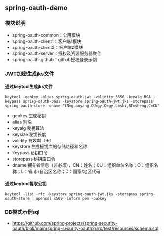## spring-oauth-demo

### 模块说明
- spring-oauth-common：公用模块
- spring-oauth-client1：客户端1模块
- spring-oauth-client2：客户端2模块
- spring-oauth-server：授权及资源服务器聚合
- spring-oauth-github：github授权登录示例

### JWT加密生成jks文件
#### 通过keytool生成jks文件
```
keytool -genkey -alias spring-oauth-jwt -validity 3650 -keyalg RSA -keypass spring-oauth-pass -keystore spring-oauth-jwt.jks -storepass spring-oauth-store -dname "CN=guanyang,OU=gy,O=gy,L=shi,ST=sheng,C=CN"
```
- genkey 生成秘钥
- alias 别名
- keyalg 秘钥算法
- keysize 秘钥长度
- validity 有效期（天）
- keystore 生成秘钥库的存储路径和名称
- keypass 秘钥口令
- storepass 秘钥库口令
- dname 拥有者信息（非必须），CN：姓名；OU：组织单位名称；O：组织名称；L：省/市/自治区名称；C：国家/地区代码

#### 通过keytool提取公钥
```
keytool -list -rfc -keystore spring-oauth-jwt.jks -storepass spring-oauth-store | openssl x509 -inform pem -pubkey
```

### DB模式示例sql
- https://github.com/spring-projects/spring-security-oauth/blob/main/spring-security-oauth2/src/test/resources/schema.sql